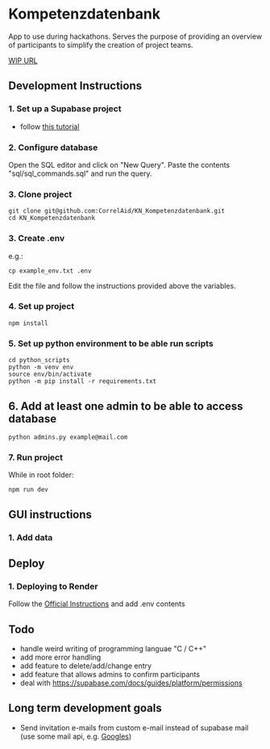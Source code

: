 # Kompetenzdatenbank

App to use during hackathons. Serves the purpose of providing an overview of participants to simplify the creation of project teams.

[WIP URL](https://kompetenzdatenbank.onrender.com/) 


## Development Instructions

### 1. Set up a Supabase project

- follow [this tutorial](https://onebite.dev/setting-up-new-supabase-project/)

### 2. Configure database

Open the SQL editor and click on "New Query". Paste the contents "sql/sql_commands.sql" and run the query.

### 3. Clone project

```
git clone git@github.com:CorrelAid/KN_Kompetenzdatenbank.git
cd KN_Kompetenzdatenbank
```

### 3. Create .env
e.g.:
```
cp example_env.txt .env
```
Edit the file and follow the instructions provided above the variables.

### 4. Set up project
```
npm install
```

### 5. Set up python environment to be able run scripts
```
cd python_scripts
python -m venv env
source env/bin/activate
python -m pip install -r requirements.txt
```

## 6. Add at least one admin to be able to access database
```
python admins.py example@mail.com
```

### 7. Run project
While in root folder:
```
npm run dev
```

## GUI instructions

### 1. Add data


## Deploy 

### 1.  Deploying to Render 

Follow the [Official Instructions](https://render.com/docs/deploy-sveltekit) and add .env contents 


## Todo

- handle weird writing of programming languae "C / C++"
- add more error handling
- add feature to delete/add/change entry
- add feature that allows admins to confirm participants
- deal with https://supabase.com/docs/guides/platform/permissions

## Long term development goals

- Send invitation e-mails from custom e-mail instead of supabase mail (use some mail api, e.g. [Googles](https://developers.google.com/gmail/api/quickstart/nodejs))

